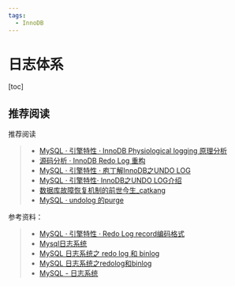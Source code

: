 ```yaml
---
tags:
  - InnoDB
---
```


# 日志体系

[toc]

## 推荐阅读

推荐阅读

> * [MySQL · 引擎特性 · InnoDB Physiological logging 原理分析](http://mysql.taobao.org/monthly/2022/05/01/)
> * [源码分析 · InnoDB Redo Log 重构](http://mysql.taobao.org/monthly/2022/09/03/)
> * [MySQL · 引擎特性 · 庖丁解InnoDB之UNDO LOG](http://mysql.taobao.org/monthly/2021/10/01/)
> * [MySQL · 引擎特性· InnoDB之UNDO LOG介绍](http://mysql.taobao.org/monthly/2021/12/02/)
> * [数据库故障恢复机制的前世今生_catkang](http://catkang.github.io/2019/01/16/crash-recovery.html)
> * [MySQL · undolog 的purge](http://mysql.taobao.org/monthly/2022/05/04/)
>

参考资料：

> * [MySQL · 引擎特性 · Redo Log record编码格式](http://mysql.taobao.org/monthly/2022/01/02/)
> * [Mysql日志系统](https://blog.csdn.net/qq_35642036/article/details/116203823)
> * [MySQL 日志系统之 redo log 和 binlog](https://www.cnblogs.com/wupeixuan/p/11734501.html)
> * [MySQL 日志系统之redolog和binlog](https://juejin.cn/post/7135361692589883423)
> * [MySQL - 日志系统](https://juejin.cn/post/7136352487505657893)
